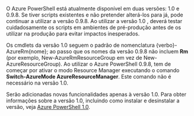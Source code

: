 O Azure PowerShell está atualmente disponível em duas versões: 1.0 e 0.9.8. Se tiver scripts existentes e não pretender alterá-los para já, pode continuar a utilizar a versão 0.9.8. Ao utilizar a versão 1.0 , deverá testar cuidadosamente os scripts em ambientes de pré-produção antes de os utilizar na produção para evitar impactos inesperados.

Os cmdlets da versão 1.0 seguem o padrão de nomenclatura {verbo}-AzureRm{nome}; ao passo que os nomes da versão 0.9.8 não incluem **Rm** (por exemplo, New-AzureRmResourceGroup em vez de New-AzureResourceGroup). Ao utilizar o Azure PowerShell 0.9.8, tem de começar por ativar o modo Resource Manager executando o comando **Switch-AzureMode AzureResourceManager**. Este comando não é necessário na versão 1.0.

Serão adicionadas novas funcionalidades apenas à versão 1.0. Para obter informações sobre a versão 1.0, incluindo como instalar e desinstalar a versão, veja [Azure PowerShell 1.0](https://azure.microsoft.com/blog/azps-1-0/).



<!--HONumber=Jan17_HO3-->


